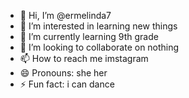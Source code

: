 - 👋 Hi, I’m @ermelinda7
- 👀 I’m interested in learning new things
- 🌱 I’m currently learning 9th grade
- 💞️ I’m looking to collaborate on nothing
- 📫 How to reach me imstagram
- 😄 Pronouns: she her
- ⚡ Fun fact: i can dance

<!---
ermelinda7/ermelinda7 is a ✨ special ✨ repository because its `README.md` (this file) appears on your GitHub profile.
You can click the Preview link to take a look at your changes.
--->
